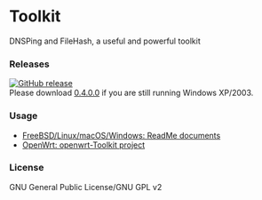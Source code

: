 ﻿Toolkit
=======
DNSPing and FileHash, a useful and powerful toolkit

### Releases
[![GitHub release](https://img.shields.io/github/release/chengr28/Toolkit.svg)](https://github.com/chengr28/Toolkit/releases/latest)<br />
Please download [0.4.0.0](https://github.com/chengr28/Toolkit/releases/tag/v0.4.0.0) if you are still running Windows XP/2003.

### Usage
* [FreeBSD/Linux/macOS/Windows: ReadMe documents](https://github.com/chengr28/Toolkit/tree/master/Documents)
* [OpenWrt: openwrt-Toolkit project](https://github.com/wongsyrone/openwrt-Toolkit)

### License
GNU General Public License/GNU GPL v2
